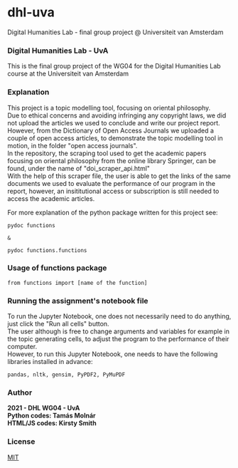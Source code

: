 # dhl-uva
Digital Humanities Lab - final group project @ Universiteit van Amsterdam

### Digital Humanities Lab - UvA

This is the final group project of the WG04 for the Digital Humanities Lab course at the Universiteit van Amsterdam

### Explanation

This project is a topic modelling tool, focusing on oriental philosophy. <br />
Due to ethical concerns and avoiding infringing any copyright laws, we did not upload the articles we used to conclude and write our project report.<br />
However, from the Dictionary of Open Access Journals we uploaded a couple of open access articles, to demonstrate the topic modelling tool in motion, in the folder "open access journals".<br />
In the repository, the scraping tool used to get the academic papers focusing on oriental philosophy from the online library Springer, can be found, under the name of "doi_scraper_api.html"<br />
With the help of this scraper file, the user is able to get the links of the same documents we used to evaluate the performance of our program in the report, however, an insititutional access or subscription is still needed to access the academic articles.<br />

For more explanation of the python package written for this project see:

    pydoc functions

    &

    pydoc functions.functions



### Usage of functions package

    from functions import [name of the function]

### Running the assignment's notebook file

To run the Jupyter Notebook, one does not necessarily need to do anything, just click the "Run all cells" button.<br />
The user although is free to change arguments and variables for example in the topic generating cells, to adjust the program to the performance of their computer.<br />
However, to run this Jupyter Notebook, one needs to have the following libraries installed in advance:

    pandas, nltk, gensim, PyPDF2, PyMuPDF


### Author
**2021 - DHL WG04 - UvA**<br />
**Python codes: Tamás Molnár**<br />
**HTML/JS codes: Kirsty Smith**

### License
[MIT](https://choosealicense.com/licenses/mit/)

